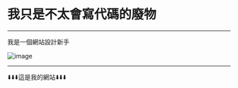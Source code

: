 # 我只是不太會寫代碼的廢物

-------
我是一個網站設計新手

![image](https://i.imgur.com/azIULUo.gif)

-------
⬇️⬇️⬇️這是我的網站⬇️⬇️⬇️
